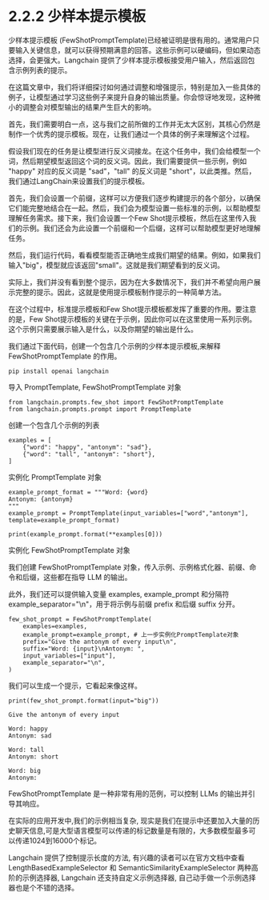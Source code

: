 # 2.2.2 少样本提示模板

少样本提示模板 (FewShotPromptTemplate)已经被证明是很有用的。通常用户只要输入关键信息，就可以获得预期满意的回答。这些示例可以硬编码，但如果动态选择，会更强大。Langchain 提供了少样本提示模板接受用户输入，然后返回包含示例列表的提示。

在这篇文章中，我们将详细探讨如何通过调整和增强提示，特别是加入一些具体的例子，让模型通过学习这些例子来提升自身的输出质量。你会惊讶地发现，这种微小的调整会对模型输出的结果产生巨大的影响。

首先，我们需要明白一点，这与我们之前所做的工作并无太大区别，其核心仍然是制作一个优秀的提示模板。现在，让我们通过一个具体的例子来理解这个过程。

假设我们现在的任务是让模型进行反义词接龙。在这个任务中，我们会给模型一个词，然后期望模型返回这个词的反义词。因此，我们需要提供一些示例，例如 "happy" 对应的反义词是 "sad"，"tall" 的反义词是 "short"，以此类推。然后，我们通过LangChain来设置我们的提示模板。

首先，我们会设置一个前缀，这样可以方便我们逐步构建提示的各个部分，以确保它们能完整地结合在一起。然后，我们会为模型设置一些标准的示例，以帮助模型理解任务需求。接下来，我们会设置一个Few Shot提示模板，然后在这里传入我们的示例。我们还会为此设置一个前缀和一个后缀，这样可以帮助模型更好地理解任务。

然后，我们运行代码，看看模型能否正确地生成我们期望的结果。例如，如果我们输入"big"，模型就应该返回"small"。这就是我们期望看到的反义词。

实际上，我们并没有看到整个提示，因为在大多数情况下，我们并不希望向用户展示完整的提示。因此，这就是使用提示模板制作提示的一种简单方法。

在这个过程中，标准提示模板和Few Shot提示模板都发挥了重要的作用。要注意的是，Few Shot提示模板的关键在于示例，因此你可以在这里使用一系列示例。这个示例只需要展示输入是什么，以及你期望的输出是什么。

我们通过下面代码，创建一个包含几个示例的少样本提示模板,来解释 FewShotPromptTemplate 的作用。

```
pip install openai langchain
```


导入 PromptTemplate, FewShotPromptTemplate 对象

```
from langchain.prompts.few_shot import FewShotPromptTemplate
from langchain.prompts.prompt import PromptTemplate
```

创建一个包含几个示例的列表

```
examples = [
    {"word": "happy", "antonym": "sad"},
    {"word": "tall", "antonym": "short"},
]
```

实例化 PromptTemplate 对象

```
example_prompt_format = """Word: {word}
Antonym: {antonym}
"""
example_prompt = PromptTemplate(input_variables=["word","antonym"], template=example_prompt_format)

print(example_prompt.format(**examples[0]))
```

实例化 FewShotPromptTemplate 对象

我们创建 FewShotPromptTemplate 对象，传入示例、示例格式化器、前缀、命令和后缀，这些都在指导 LLM 的输出。

此外，我们还可以提供输入变量 examples, example_prompt 和分隔符 example_separator="\n"，用于将示例与前缀 prefix 和后缀 suffix 分开。

```
few_shot_prompt = FewShotPromptTemplate(
    examples=examples,
    example_prompt=example_prompt, # 上一步实例化PromptTemplate对象
    prefix="Give the antonym of every input\n",
    suffix="Word: {input}\nAntonym: ",
    input_variables=["input"],
    example_separator="\n",
)
```

我们可以生成一个提示，它看起来像这样。

```
print(few_shot_prompt.format(input="big"))

Give the antonym of every input

Word: happy
Antonym: sad

Word: tall
Antonym: short

Word: big
Antonym: 
```

FewShotPromptTemplate 是一种非常有用的范例，可以控制 LLMs 的输出并引导其响应。

在实际的应用开发中,我们的示例相当复杂, 现实是我们在提示中还要加入大量的历史聊天信息,可是大型语言模型可以传递的标记数量是有限的，大多数模型最多可以传递1024到16000个标记。

Langchain 提供了控制提示长度的方法, 有兴趣的读者可以在官方文档中查看 LengthBasedExampleSelector 和 SemanticSimilarityExampleSelector 两种高阶的示例选择器, Langchain 还支持自定义示例选择器, 自己动手做一个示例选择器也是个不错的选择。
